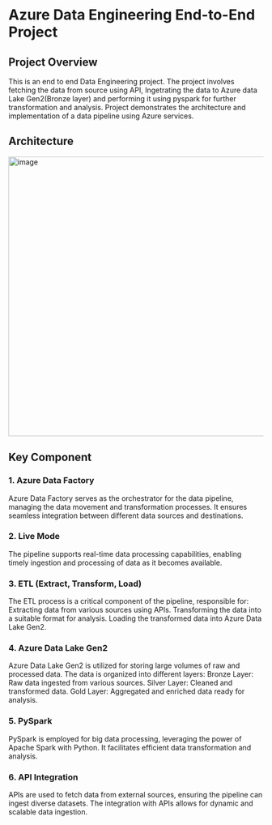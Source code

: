 # Azure Data Engineering End-to-End Project
## Project Overview
This is an end to end Data Engineering project. The project involves fetching the data from source using API, Ingetrating the data to Azure data Lake Gen2(Bronze layer) and performing it using pyspark for further transformation and analysis. Project demonstrates the architecture and implementation of a data pipeline using Azure services.

## Architecture

<img width="552" alt="image" src="https://github.com/user-attachments/assets/e563f408-4ff8-432f-bbf0-aac3b94fa185" />

## Key Component
### 1. Azure Data Factory
Azure Data Factory serves as the orchestrator for the data pipeline, managing the data movement and transformation processes. It ensures seamless integration between different data sources and destinations.
### 2. Live Mode
The pipeline supports real-time data processing capabilities, enabling timely ingestion and processing of data as it becomes available.
### 3. ETL (Extract, Transform, Load)
The ETL process is a critical component of the pipeline, responsible for:
Extracting data from various sources using APIs.
Transforming the data into a suitable format for analysis.
Loading the transformed data into Azure Data Lake Gen2.
### 4. Azure Data Lake Gen2
Azure Data Lake Gen2 is utilized for storing large volumes of raw and processed data. The data is organized into different layers:
Bronze Layer: Raw data ingested from various sources.
Silver Layer: Cleaned and transformed data.
Gold Layer: Aggregated and enriched data ready for analysis.
### 5. PySpark
PySpark is employed for big data processing, leveraging the power of Apache Spark with Python. It facilitates efficient data transformation and analysis.
### 6. API Integration
APIs are used to fetch data from external sources, ensuring the pipeline can ingest diverse datasets. The integration with APIs allows for dynamic and scalable data ingestion.


